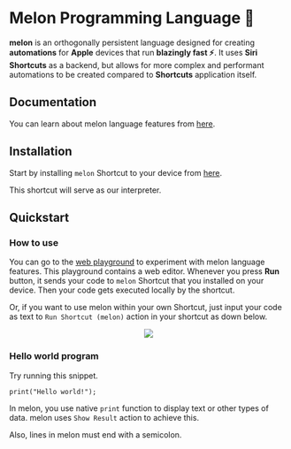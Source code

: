 # Melon Programming Language 🍉

**melon** is an orthogonally persistent language designed for creating **automations** for **Apple** devices that run **blazingly fast ⚡**. It uses **Siri Shortcuts** as a backend, but allows for more complex and performant automations to be created compared to **Shortcuts** application itself.

## Documentation

You can learn about melon language features from [here](https://melon-lang.github.io/melon-lang/#/).

## Installation

Start by installing `melon` Shortcut to your device from [here](https://www.icloud.com/shortcuts/861be6b5aa794498a8b1b543262be817). 

This shortcut will serve as our interpreter. 

## Quickstart

### How to use

You can go to the [web playground](https://melon-lang.github.io/playground/) to experiment with melon language features. This playground contains a web editor. Whenever you press **Run** button, it sends your code to `melon` Shortcut that you installed on your device. Then your code gets executed locally by the shortcut.

Or, if you want to use melon within your own Shortcut, just input your code as text to `Run Shortcut (melon)` action in your shortcut as down below.

<div align="center">
    <img src="how-to-use.png" />
</div>

### Hello world program

Try running this snippet.

```
print("Hello world!");
```

In melon, you use native `print` function to display text or other types of data. melon uses `Show Result` action to achieve this.

Also, lines in melon must end with a semicolon.

